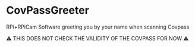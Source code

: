 # CovPassGreeter
RPi+RPiCam Software greeting you by your name when scanning Covpass

⚠️ THIS DOES NOT CHECK THE VALIDITY OF THE COVPASS FOR NOW ⚠️
